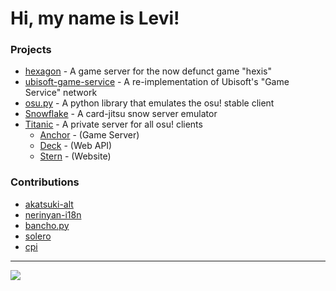 
# Hi, my name is Levi!

### Projects

- [hexagon](https://github.com/Lekuruu/hexagon) - A game server for the now defunct game "hexis"
- [ubisoft-game-service](https://github.com/Lekuruu/ubisoft-game-service) - A re-implementation of Ubisoft's "Game Service" network
- [osu.py](https://github.com/Lekuruu/osu.py) - A python library that emulates the osu! stable client
- [Snowflake](https://github.com/Lekuruu/snowflake) - A card-jitsu snow server emulator
- [Titanic](https://github.com/osuTitanic/titanic) - A private server for all osu! clients
    - [Anchor](https://github.com/osuTitanic/anchor) - (Game Server)
    - [Deck](https://github.com/osuTitanic/deck) - (Web API)
    - [Stern](https://github.com/osuTitanic/stern) - (Website)

### Contributions

- [akatsuki-alt](https://github.com/kanaarima/)
- [nerinyan-i18n](https://github.com/Nerinyan/Nerinyan-i18n)
- [bancho.py](https://github.com/osuAkatsuki/bancho.py)
- [solero](https://github.com/solero/)
- [cpi](https://github.com/CPImagined)

---

![](http://github-profile-summary-cards.vercel.app/api/cards/profile-details?username=Lekuruu&theme=aura) 
